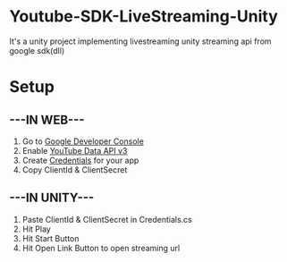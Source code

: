 # Youtube-SDK-LiveStreaming-Unity
It's a unity project implementing livestreaming unity streaming api from google sdk(dll)

# Setup
## ---IN WEB---
1. Go to [Google Developer Console](https://console.developers.google.com/apis/dashboard) 
2. Enable [YouTube Data API v3](https://console.developers.google.com/apis/library/youtube.googleapis.com?id=125bab65-cfb6-4f25-9826-4dcc309bc508)
3. Create [Credentials](https://console.developers.google.com/apis/credentials) for your app
4. Copy ClientId & ClientSecret   
   
## ---IN UNITY---
1. Paste ClientId & ClientSecret in Credentials.cs
2. Hit Play
3. Hit Start Button
4. Hit Open Link Button to open streaming url

